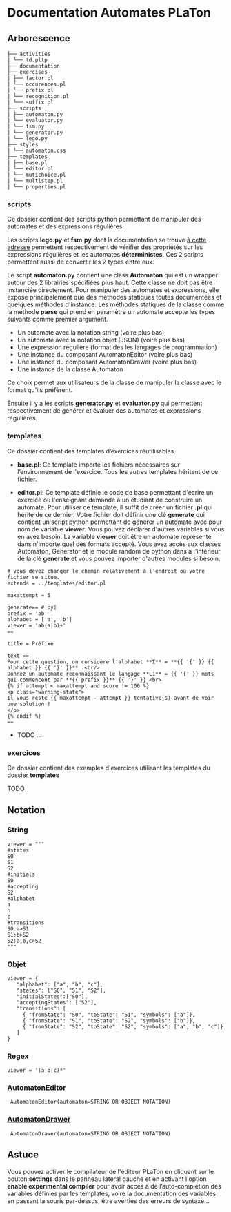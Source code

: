 # Documentation Automates PLaTon

## Arborescence

```
├── activities
| └── td.pltp
├── documentation
├── exercises
| ├── factor.pl
| └── occurences.pl
| └── prefix.pl
| └── recognition.pl
| └── suffix.pl
├── scripts
| ├── automaton.py
| └── evaluator.py
| └── fsm.py
| └── generator.py
| └── lego.py
├── styles
| └── automaton.css
├── templates
| ├── base.pl
| └── editor.pl
| └── mutichoice.pl
| └── multistep.pl
| └── properties.pl
```

### scripts
Ce dossier contient des scripts python permettant de manipuler des automates et des expressions régulières.

Les scripts **lego.py** et **fsm.py** dont la documentation se trouve [à cette adresse]('https://github.com/qntm/greenery') permettent respectivement de vérifier des propriétés sur les expressions régulières et les automates **déterministes**. Ces 2 scripts permettent aussi de convertir les 2 types entre eux.

Le script **automaton.py** contient  une class **Automaton** qui est un wrapper autour des 2 librairies spécifiées plus haut. Cette classe ne doit pas être instanciée directement. Pour manipuler des automates et expressions, elle expose principalement que des méthodes statiques toutes documentées et quelques méthodes d'instance. Les méthodes statiques de la classe comme la méthode **parse** qui prend en paramètre un automate accepte les types suivants comme premier argument.

- Un automate avec la notation string (voire plus bas)
- Un automate avec la notation objet (JSON) (voire plus bas)
- Une expression régulière (format des les langages de programmation)
- Une instance du composant AutomatonEditor (voire plus bas)
- Une instance du composant AutomatonDrawer (voire plus bas)
- Une instance de la classe Automaton

Ce choix permet aux utilisateurs de la classe de manipuler la classe avec le format qu'ils préfèrent.

Ensuite il y a les scripts **generator.py** et **evaluator.py** qui permettent respectivement de générer et évaluer des automates et expressions régulières. 

### templates
Ce dossier contient des templates d’exercices réutilisables.

- **base.pl**: Ce template importe les fichiers nécessaires sur l’environnement de l'exercice. Tous les autres templates héritent de ce fichier.

- **editor.pl**: Ce template définie le code de base permettant d'écrire un exercice ou l'enseignant demande à un étudiant de construire un automate.
Pour utiliser ce template, il suffit de créer un fichier **.pl** qui hérite de ce dernier.
Votre fichier doit définir une clé **generate** qui contient un script python permettant de générer un automate avec pour nom de variable **viewer**.
Vous pouvez déclarer d'autres variables si vous en avez besoin. La variable **viewer** doit être un automate représenté dans n'importe quel des formats accepté.
Vous avez accès aux classes Automaton, Generator et le module random de python dans à l'intérieur de la clé **generate** et vous pouvez importer d'autres modules si besoin.
```
# vous devez changer le chemin relativement à l'endroit où votre fichier se situe.
extends = ../templates/editor.pl

maxattempt = 5

generate== #|py|
prefix = 'ab'
alphabet = ['a', 'b']
viewer = 'ab(a|b)+'
==

title = Préfixe

text ==
Pour cette question, on considère l'alphabet **Σ** = **{{ '{' }} {{ alphabet }} {{ '}' }}** .<br/>
Donnez un automate reconnaissant le langage **L1** = {{ '{' }} mots qui commencent par **{{ prefix }}** {{ '}' }} <br>
{% if attempt < maxattempt and score != 100 %}
<p class="warning-state">
Il vous reste {{ maxattempt - attempt }} tentative(s) avant de voir une solution !
</p>
{% endif %}
==
```

- TODO ...

### exercices
Ce dossier contient des exemples d'exercices utilisant les templates du dossier **templates**

TODO

## Notation

### String
```
viewer = """
#states
S0
S1
S2
#initials
S0
#accepting
S2
#alphabet
a
b
c
#transitions
S0:a>S1
S1:b>S2
S2:a,b,c>S2
"""
```
### Objet
```
viewer = {
   "alphabet": ["a", "b", "c"],
   "states": ["S0", "S1", "S2"],
   "initialStates":["S0"],
   "acceptingStates": ["S2"],
   "transitions": [
     { "fromState": "S0", "toState": "S1", "symbols": ["a"]},
     { "fromState": "S1", "toState": "S2", "symbols": ["b"]},
     { "fromState": "S2", "toState": "S2", "symbols": ["a", "b", "c"]}
   ]
}
```
### Regex
```
viewer = '(a|b|c)*'
```

### [AutomatonEditor]('https://pl.u-pem.fr/components/automaton-editor')
```
 AutomatonEditor(automaton=STRING OR OBJECT NOTATION)
```

### [AutomatonDrawer]('https://pl.u-pem.fr/components/automaton-viewer')
```
 AutomatonDrawer(automaton=STRING OR OBJECT NOTATION)
```


## Astuce
Vous pouvez activer le compilateur de l'éditeur PLaTon en cliquant sur le bouton **settings** dans le panneau latéral gauche et en activant l'option **enable experimental compiler** pour avoir accès à de l’auto-complétion des variables définies par les templates, voire la documentation des variables en passant la souris par-dessus, être averties des erreurs de syntaxe...


